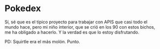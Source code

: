 # Pokedex
Sí, sé que es el típico proyecto para trabajar con APIS que casi todo el mundo hace, pero mi niño interior, que se crió en los 90 con estos bichos, me ha obligado a hacerlo. Y la verdad es que lo estoy disfrutando.

PD: Squirtle era el más molón. Punto.
